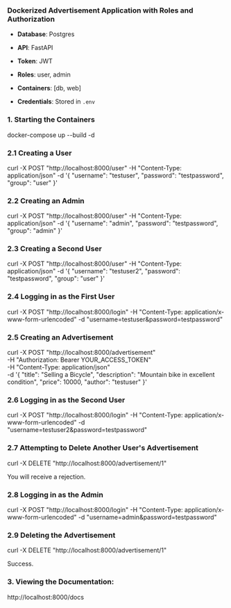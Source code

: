 ### Dockerized Advertisement Application with Roles and Authorization

- **Database**: Postgres
- **API**: FastAPI
- **Token**: JWT
- **Roles**: user, admin

- **Containers**: [db, web]  
- **Credentials**: Stored in `.env`

### 1. Starting the Containers

docker-compose up --build -d

### 2.1 Creating a User

curl -X POST "http://localhost:8000/user" -H "Content-Type: application/json" -d '{
  "username": "testuser",
  "password": "testpassword",
  "group": "user"
}'

### 2.2 Creating an Admin

curl -X POST "http://localhost:8000/user" -H "Content-Type: application/json" -d '{
  "username": "admin",
  "password": "testpassword",
  "group": "admin"
}'

### 2.3 Creating a Second User

curl -X POST "http://localhost:8000/user" -H "Content-Type: application/json" -d '{
  "username": "testuser2",
  "password": "testpassword",
  "group": "user"
}'

### 2.4 Logging in as the First User

curl -X POST "http://localhost:8000/login" -H "Content-Type: application/x-www-form-urlencoded" 
-d "username=testuser&password=testpassword"

### 2.5 Creating an Advertisement

curl -X POST "http://localhost:8000/advertisement" \
-H "Authorization: Bearer YOUR_ACCESS_TOKEN" \
-H "Content-Type: application/json" \
-d '{
  "title": "Selling a Bicycle",
  "description": "Mountain bike in excellent condition",
  "price": 10000,
  "author": "testuser"
}'

### 2.6 Logging in as the Second User

curl -X POST "http://localhost:8000/login" -H "Content-Type: application/x-www-form-urlencoded"
-d "username=testuser2&password=testpassword"

### 2.7 Attempting to Delete Another User's Advertisement

curl -X DELETE "http://localhost:8000/advertisement/1"

You will receive a rejection.

### 2.8 Logging in as the Admin

curl -X POST "http://localhost:8000/login" -H "Content-Type: application/x-www-form-urlencoded"
-d "username=admin&password=testpassword"

### 2.9 Deleting the Advertisement

curl -X DELETE "http://localhost:8000/advertisement/1"

Success.

### 3. Viewing the Documentation:

http://localhost:8000/docs
